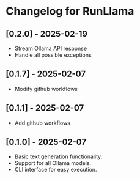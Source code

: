 # Changelog for RunLlama

## [0.2.0] - 2025-02-19

- Stream Ollama API response
- Handle all possible exceptions

## [0.1.7] - 2025-02-07

- Modify github workflows

## [0.1.1] - 2025-02-07

- Add github workflows

## [0.1.0] - 2025-02-07

- Basic text generation functionality.
- Support for all Ollama  models.
- CLI interface for easy execution.
